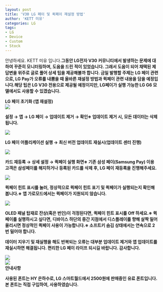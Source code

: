 ```yaml
---
layout: post
title: 'V30 LG 페이 및 퀵페이 재설정 방법'
author: 'KETT 미유'
categories: LG
tags:
- LG
- Device
- Custom
- Stock
---
```



<script> location.href='https://cafe.naver.com/develoid/751617' ; </script>

<div>
 <p><span>안녕하세요. KETT 미유 입니다.<b></span><span><b></span><span>그동안 LG전자 V30 커뮤니티에서 발생하는 문제에 대하여 꾸준히 모니터링하며, 도움을 드린 적이 있었습니다. 그래서 도움이 되어 채택된&nbsp;제 답변을 위주로 글로 풀어 상세 팁을 제공해볼까 합니다. 금일 발행할 주제는 </span><span><b>LG 페이 </b></span><span>관련으로, LG Pay가 오류를 내뿜을 때 올바른 재설정 방법과 퀵페이 관련 내용을 담을 예정입니다.<b></span><span><b></span><span>해당 팁은 LG V30&nbsp;전용으로&nbsp;제공될 예정이지만, </span><span></span><span>LG페이</span><span>가 실행 가능한 </span><span><b>LG G6 </b></span><span>모델에서도 사용할 수 있겠습니다.</span></p>
</div>
<div>
 <div>
  <div></div>
 </div>
</div>
<div>
 <div>
  <div>
   LG 페이 초기화 (앱 재설정)
  </div>
 </div>
</div>
<div>
 <div>
  <img src="https://dthumb-phinf.pstatic.net/?src=%22http%3A%2F%2Fblogfiles.naver.net%2FMjAxNzEwMTdfMjgy%2FMDAxNTA4MjE5NTcyMzg2.MV8_tlLPBHdbnsQC9xV46DzUZUaEHokMi46H53g7Zi0g.OtvS52uKRk9hRp_62CIb3HnaXlGyT4YpnV7nAe1wXM8g.JPEG.great97k%2F444.jpg%22&amp;type=cafe_wa740">
 </div>
</div>
<div>
 <p><span>설정 → 앱 → LG 페이 → </span><span><b>업데이트 제거 </b></span><span>→ 확인</span><span><b></span><span>※ 업데이트 제거 시, 모든 데이터는 삭제됩니다.</span></p>
</div>
<div>
 <div>
  <img src="https://dthumb-phinf.pstatic.net/?src=%22http%3A%2F%2Fblogfiles.naver.net%2FMjAxNzEwMTdfMjMg%2FMDAxNTA4MjE5Njc2NTg4.zlxHhbc5OGoDBSegGhGZXLd7RbhRcErJI9FtquzBDMwg.nvYtORk5TdDMwbz8_UAE3CAx_0t4eFk8mRYx8FnCZTIg.JPEG.great97k%2F555.jpg%22&amp;type=cafe_wa740">
 </div>
</div>
<div>
 <p>LG 페이 어플리케이션 실행 → 최신 버전 업데이트 재실시(업데이트 센터 진행)</p>
</div>
<div>
 <div>
  <img src="https://dthumb-phinf.pstatic.net/?src=%22http%3A%2F%2Fblogfiles.naver.net%2FMjAxNzEwMTdfMTY5%2FMDAxNTA4MjE5NzI0MTU1.InshAokvAb4ygAItLJ4QY-FZAP8vp10GAovEflaVBdwg.a_GhuvK7XycWK0yUvGRhOZRytW-r_oeWYJg1bOmyY7Qg.JPEG.great97k%2F888.jpg%22&amp;type=cafe_wa740">
 </div>
</div>
<div>
 <p><span>카드 재등록 → 상세 설정 → 퀵페이 실행 화면<b></span><span><span><b>※ </b></span></span><span><span>기존 삼성 페이(Samsung Pay) 이용 고객은 </span></span><span><span><b>삼성페이를 해지하거나 등록된 카드를 삭제 후</b></span></span><span><span>,&nbsp;LG 페이&nbsp;재등록을 진행해주세요.</span></span></p>
</div>
<div>
 <div>
  <img src="https://dthumb-phinf.pstatic.net/?src=%22http%3A%2F%2Fblogfiles.naver.net%2FMjAxNzEwMTdfMTM2%2FMDAxNTA4MjE5NzQ4NTY1.GD-ZRBT_Yu-lyRLim4UIZQkWMHVP4mk6ER3oIWmj_H4g.Rs0EWNzoedvRCMTPtJwQn3Qy5pem_nBi5gC7kAmvFQsg.JPEG.great97k%2F707.jpg%22&amp;type=cafe_wa740">
 </div>
</div>
<div>
 <p><span>퀵페이 힌트 표시를 눌러, 정상적으로 퀵페이 힌트 표기 및 퀵페이가 실행되는지 확인해봅니다.<b></span><span><span><b>※ 앱 가로모드에서는 퀵페이가 지원되지 않습니다.</b></span></span></p>
</div>
<div>
 <div>
  <img src="https://dthumb-phinf.pstatic.net/?src=%22http%3A%2F%2Fblogfiles.naver.net%2FMjAxNzEwMTdfNDEg%2FMDAxNTA4MjE5OTEzMzMy.ijOWPyxFzlkPEvdfO8T7uUvAknKt0wLiVznvu-i8AUEg.J2jiySYwCA_SvFH2G4Fr9HN4RVorMAyqJ9TyiqIz2SAg.JPEG.great97k%2FKakaoTalk_20171017_144557088.jpg%22&amp;type=cafe_wa740">
 </div>
</div>
<div>
 <p><span>OLED 패널 탑재로 잔상(혹은 번인)이 걱정된다면, 퀵페이 힌트 표시를 Off 하세요.<b></span><span></span><span><b></span><span><span><span>※</span></span> 퀵페이를 실행하시고 싶다면, </span><span><b>디바이스 하단의 중간 지점에서 디스플레이를 향해 </b></span><span>살짝 밀어 올리시면 정상적인 퀵페이 사용이 가능합니다.<b></span><span><span>※ 소프트키 숨김 상태에서는 연속으로 2번 밀어야 합니다.</span></span></p>
</div>
<div>
 <div>
  <div></div>
 </div>
</div>
<div>
 <p>데이터 지우기 및 재실행을 해도 반복되는 오류는 대부분 <b>업데이트 제거와 앱 업데이트를 재실시</b>하면 해결됩니다. 편리한 LG 페이 라이프 되시길 바랍니다. 감사합니다.</p>
</div>
<div>
 <div>
  <img src="https://dthumb-phinf.pstatic.net/?src=%22http%3A%2F%2Fgfmarket.phinf.naver.net%2Fsally_friends%2Foriginal_5.png%3Ftype%3Dp50_50%22&amp;type=cafe_wa740">
 </div>
</div>
<div>
 <div>
  <img src="https://dthumb-phinf.pstatic.net/?src=%22http%3A%2F%2Fblogfiles.naver.net%2FMjAxNzEwMTdfMjgy%2FMDAxNTA4MjIwMDI5Mzk2.Lgyl2CV6ZzQHUZtDGFBlCWA-5rUQ4cxIgokALUkOqxAg.rPpqi69Cy4XVqiKAolluwsLSMYhluYc5pZsefi7quRUg.JPEG.great97k%2FJPG_LOGO.jpg%22&amp;type=cafe_wa740">
 </div>
</div>
<div>
 <div>
  <div>
   안내사항
  </div>
 </div>
</div>
<div>
 <p>사용된 폰트는<b> HY 은하수</b>로, LG 스마트월드에서 2500원에 판매중인 <b>유료 폰트</b>입니다. 본 폰트는 직접 구입하여, 사용하였습니다.</p>
</div>
